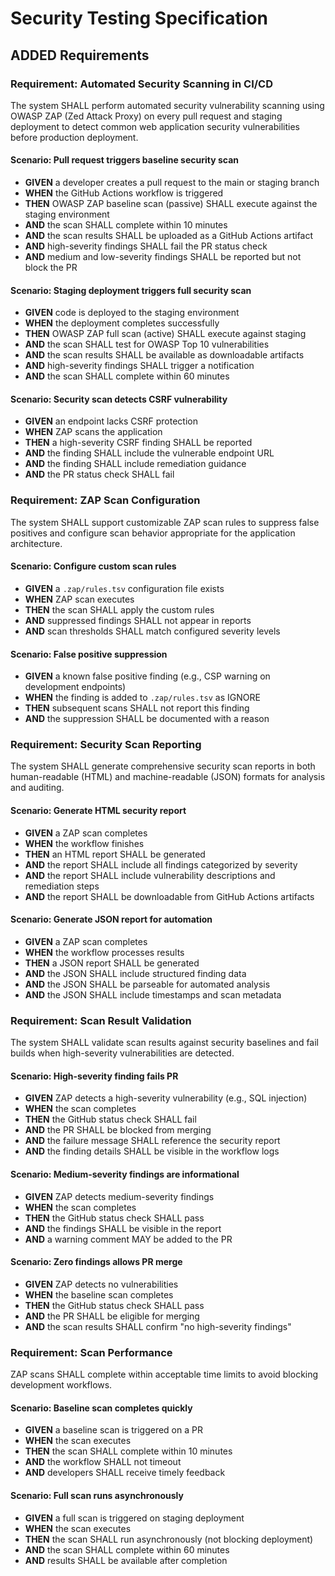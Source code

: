 # Security Testing Specification

## ADDED Requirements

### Requirement: Automated Security Scanning in CI/CD

The system SHALL perform automated security vulnerability scanning using OWASP
ZAP (Zed Attack Proxy) on every pull request and staging deployment to detect
common web application security vulnerabilities before production deployment.

#### Scenario: Pull request triggers baseline security scan

- **GIVEN** a developer creates a pull request to the main or staging branch
- **WHEN** the GitHub Actions workflow is triggered
- **THEN** OWASP ZAP baseline scan (passive) SHALL execute against the staging
  environment
- **AND** the scan SHALL complete within 10 minutes
- **AND** the scan results SHALL be uploaded as a GitHub Actions artifact
- **AND** high-severity findings SHALL fail the PR status check
- **AND** medium and low-severity findings SHALL be reported but not block the
  PR

#### Scenario: Staging deployment triggers full security scan

- **GIVEN** code is deployed to the staging environment
- **WHEN** the deployment completes successfully
- **THEN** OWASP ZAP full scan (active) SHALL execute against staging
- **AND** the scan SHALL test for OWASP Top 10 vulnerabilities
- **AND** the scan results SHALL be available as downloadable artifacts
- **AND** high-severity findings SHALL trigger a notification
- **AND** the scan SHALL complete within 60 minutes

#### Scenario: Security scan detects CSRF vulnerability

- **GIVEN** an endpoint lacks CSRF protection
- **WHEN** ZAP scans the application
- **THEN** a high-severity CSRF finding SHALL be reported
- **AND** the finding SHALL include the vulnerable endpoint URL
- **AND** the finding SHALL include remediation guidance
- **AND** the PR status check SHALL fail

### Requirement: ZAP Scan Configuration

The system SHALL support customizable ZAP scan rules to suppress false positives
and configure scan behavior appropriate for the application architecture.

#### Scenario: Configure custom scan rules

- **GIVEN** a `.zap/rules.tsv` configuration file exists
- **WHEN** ZAP scan executes
- **THEN** the scan SHALL apply the custom rules
- **AND** suppressed findings SHALL not appear in reports
- **AND** scan thresholds SHALL match configured severity levels

#### Scenario: False positive suppression

- **GIVEN** a known false positive finding (e.g., CSP warning on development
  endpoints)
- **WHEN** the finding is added to `.zap/rules.tsv` as IGNORE
- **THEN** subsequent scans SHALL not report this finding
- **AND** the suppression SHALL be documented with a reason

### Requirement: Security Scan Reporting

The system SHALL generate comprehensive security scan reports in both
human-readable (HTML) and machine-readable (JSON) formats for analysis and
auditing.

#### Scenario: Generate HTML security report

- **GIVEN** a ZAP scan completes
- **WHEN** the workflow finishes
- **THEN** an HTML report SHALL be generated
- **AND** the report SHALL include all findings categorized by severity
- **AND** the report SHALL include vulnerability descriptions and remediation
  steps
- **AND** the report SHALL be downloadable from GitHub Actions artifacts

#### Scenario: Generate JSON report for automation

- **GIVEN** a ZAP scan completes
- **WHEN** the workflow processes results
- **THEN** a JSON report SHALL be generated
- **AND** the JSON SHALL include structured finding data
- **AND** the JSON SHALL be parseable for automated analysis
- **AND** the JSON SHALL include timestamps and scan metadata

### Requirement: Scan Result Validation

The system SHALL validate scan results against security baselines and fail
builds when high-severity vulnerabilities are detected.

#### Scenario: High-severity finding fails PR

- **GIVEN** ZAP detects a high-severity vulnerability (e.g., SQL injection)
- **WHEN** the scan completes
- **THEN** the GitHub status check SHALL fail
- **AND** the PR SHALL be blocked from merging
- **AND** the failure message SHALL reference the security report
- **AND** the finding details SHALL be visible in the workflow logs

#### Scenario: Medium-severity findings are informational

- **GIVEN** ZAP detects medium-severity findings
- **WHEN** the scan completes
- **THEN** the GitHub status check SHALL pass
- **AND** the findings SHALL be visible in the report
- **AND** a warning comment MAY be added to the PR

#### Scenario: Zero findings allows PR merge

- **GIVEN** ZAP detects no vulnerabilities
- **WHEN** the baseline scan completes
- **THEN** the GitHub status check SHALL pass
- **AND** the PR SHALL be eligible for merging
- **AND** the scan results SHALL confirm "no high-severity findings"

### Requirement: Scan Performance

ZAP scans SHALL complete within acceptable time limits to avoid blocking
development workflows.

#### Scenario: Baseline scan completes quickly

- **GIVEN** a baseline scan is triggered on a PR
- **WHEN** the scan executes
- **THEN** the scan SHALL complete within 10 minutes
- **AND** the workflow SHALL not timeout
- **AND** developers SHALL receive timely feedback

#### Scenario: Full scan runs asynchronously

- **GIVEN** a full scan is triggered on staging deployment
- **WHEN** the scan executes
- **THEN** the scan SHALL run asynchronously (not blocking deployment)
- **AND** the scan SHALL complete within 60 minutes
- **AND** results SHALL be available after completion
